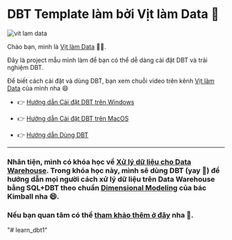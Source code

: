 # DBT Template làm bởi Vịt làm Data 🐥

![vit lam data](https://user-images.githubusercontent.com/54139415/209691017-85970449-192c-47ad-a131-26e18f457cad.png)


Chào bạn, mình là [Vịt làm Data](https://www.youtube.com/@vitlamdata?sub_confirmation=1) 👋👋. 

Đây là project mẫu mình làm để bạn có thể dễ dàng cài đặt DBT và trải nghiệm DBT. 

Để biết cách cài đặt và dùng DBT, bạn xem chuỗi video trên kênh [Vịt làm Data](https://www.youtube.com/@vitlamdata?sub_confirmation=1) của mình nha 😄

- 👉 [Hướng dẫn Cài đặt DBT trên Windows](https://www.youtube.com/playlist?list=PL01fPqVNMdrmbiV5d3SwlA4v88md8HtnN)

- 👉 [Hướng dẫn Cài đặt DBT trên MacOS](https://www.youtube.com/playlist?list=PL01fPqVNMdrlEQQfNF4-GOQ5p_1VF4yAu)

- 👉 [Hướng dẫn Dùng DBT](https://www.youtube.com/watch?v=7J4ZJR1mDFI&list=PL01fPqVNMdrnTOusqMhYDW4OWQF_5--Bi&index=1)

---

### Nhân tiện, mình có khóa học về [Xử lý dữ liệu cho Data Warehouse](https://vitlamdata.substack.com/p/khoa-hoc-xu-ly-du-lieu-cho-data-warehouse). Trong khóa học này, mình sẽ dùng DBT (yay 🤟) để hướng dẫn mọi người cách xử lý dữ liệu trên Data Warehouse bằng SQL+DBT theo chuẩn [Dimensional Modeling](https://www.kimballgroup.com/data-warehouse-business-intelligence-resources/kimball-techniques/dimensional-modeling-techniques/) của bác Kimball nha 😄.
### Nếu bạn quan tâm có thể [tham khảo thêm ở đây](https://vitlamdata.substack.com/p/khoa-hoc-xu-ly-du-lieu-cho-data-warehouse) nha 🥰.
"# learn_dbt1" 
